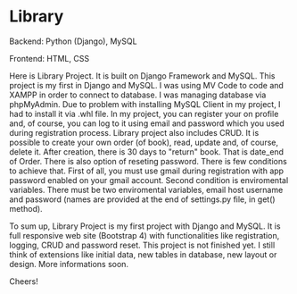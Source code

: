 # Library


Backend: Python (Django), MySQL

Frontend: HTML, CSS

Here is Library Project. It is built on Django Framework and MySQL. This project is my first in Django and MySQL. I was using MV Code to code and XAMPP in order to connect to 
database. I was managing database via phpMyAdmin. Due to problem with installing MySQL Client in my project, I had to install it via .whl file. 
In my project, you can register your on profile and, of course, you can log to it using email and password which you used during registration process. Library project also includes CRUD. It is possible to create your own order (of book), read, update and, of course, delete it. After creation, there is 30 days to "return" book. That is date_end of Order.
There is also option of reseting password. There is few conditions to achieve that. First of all, you must use gmail during registration with app password enabled on your gmail account. 
Second condition is enviromental variables. There must be two enviromental variables, email host username and password (names are provided at the end of settings.py file,
in get() method). 

To sum up, Library Project is my first project with Django and MySQL. It is full responsive web site (Bootstrap 4) with functionalities like registration, logging, CRUD and
password reset. This project is not finished yet. I still think of extensions like initial data, new tables in database, new layout or design. More informations soon.

Cheers!
